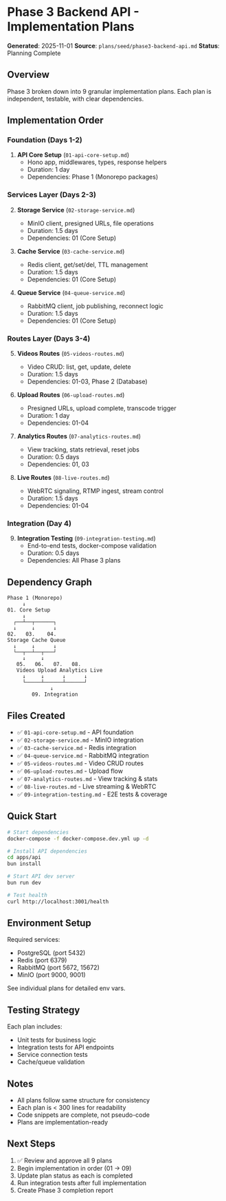 # Phase 3 Backend API - Implementation Plans

**Generated**: 2025-11-01
**Source**: `plans/seed/phase3-backend-api.md`
**Status**: Planning Complete

## Overview

Phase 3 broken down into 9 granular implementation plans. Each plan is independent, testable, with clear dependencies.

## Implementation Order

### Foundation (Days 1-2)

1. **API Core Setup** (`01-api-core-setup.md`)
   - Hono app, middlewares, types, response helpers
   - Duration: 1 day
   - Dependencies: Phase 1 (Monorepo packages)

### Services Layer (Days 2-3)

2. **Storage Service** (`02-storage-service.md`)
   - MinIO client, presigned URLs, file operations
   - Duration: 1.5 days
   - Dependencies: 01 (Core Setup)

3. **Cache Service** (`03-cache-service.md`)
   - Redis client, get/set/del, TTL management
   - Duration: 1.5 days
   - Dependencies: 01 (Core Setup)

4. **Queue Service** (`04-queue-service.md`)
   - RabbitMQ client, job publishing, reconnect logic
   - Duration: 1.5 days
   - Dependencies: 01 (Core Setup)

### Routes Layer (Days 3-4)

5. **Videos Routes** (`05-videos-routes.md`)
   - Video CRUD: list, get, update, delete
   - Duration: 1.5 days
   - Dependencies: 01-03, Phase 2 (Database)

6. **Upload Routes** (`06-upload-routes.md`)
   - Presigned URLs, upload complete, transcode trigger
   - Duration: 1 day
   - Dependencies: 01-04

7. **Analytics Routes** (`07-analytics-routes.md`)
   - View tracking, stats retrieval, reset jobs
   - Duration: 0.5 days
   - Dependencies: 01, 03

8. **Live Routes** (`08-live-routes.md`)
   - WebRTC signaling, RTMP ingest, stream control
   - Duration: 1.5 days
   - Dependencies: 01-04

### Integration (Day 4)

9. **Integration Testing** (`09-integration-testing.md`)
   - End-to-end tests, docker-compose validation
   - Duration: 0.5 days
   - Dependencies: All Phase 3 plans

## Dependency Graph

```
Phase 1 (Monorepo)
     ↓
01. Core Setup
     ↓
  ┌──┴──┬──────┐
  ↓     ↓      ↓
02.   03.    04.
Storage Cache Queue
  ↓     ↓      ↓
  └──┬──┴──┬───┘
     ↓     ↓
   05.   06.   07.   08.
   Videos Upload Analytics Live
     ↓     ↓      ↓      ↓
     └─────┴──────┴──────┘
              ↓
        09. Integration
```

## Files Created

- ✅ `01-api-core-setup.md` - API foundation
- ✅ `02-storage-service.md` - MinIO integration
- ✅ `03-cache-service.md` - Redis integration
- ✅ `04-queue-service.md` - RabbitMQ integration
- ✅ `05-videos-routes.md` - Video CRUD routes
- ✅ `06-upload-routes.md` - Upload flow
- ✅ `07-analytics-routes.md` - View tracking & stats
- ✅ `08-live-routes.md` - Live streaming & WebRTC
- ✅ `09-integration-testing.md` - E2E tests & coverage

## Quick Start

```bash
# Start dependencies
docker-compose -f docker-compose.dev.yml up -d

# Install API dependencies
cd apps/api
bun install

# Start API dev server
bun run dev

# Test health
curl http://localhost:3001/health
```

## Environment Setup

Required services:

- PostgreSQL (port 5432)
- Redis (port 6379)
- RabbitMQ (port 5672, 15672)
- MinIO (port 9000, 9001)

See individual plans for detailed env vars.

## Testing Strategy

Each plan includes:

- Unit tests for business logic
- Integration tests for API endpoints
- Service connection tests
- Cache/queue validation

## Notes

- All plans follow same structure for consistency
- Each plan is < 300 lines for readability
- Code snippets are complete, not pseudo-code
- Plans are implementation-ready

## Next Steps

1. ✅ Review and approve all 9 plans
2. Begin implementation in order (01 → 09)
3. Update plan status as each is completed
4. Run integration tests after full implementation
5. Create Phase 3 completion report
